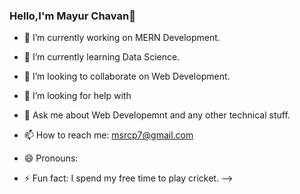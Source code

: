 ###  Hello,I'm Mayur Chavan👋


- 🔭 I’m currently working on MERN Development.
- 🌱 I’m currently learning Data Science.
- 👯 I’m looking to collaborate on  Web Development.
- 🤔 I’m looking for help with 
- 💬 Ask me about Web Developemnt and any other technical stuff.
- 📫 How to reach me: msrcp7@gmail.com

- 😄 Pronouns: 
- ⚡ Fun fact: I spend my free time to play cricket.
-->

